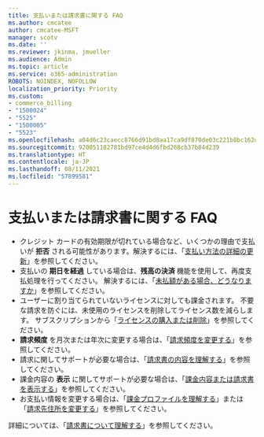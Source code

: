```yaml
---
title: 支払いまたは請求書に関する FAQ
ms.author: cmcatee
author: cmcatee-MSFT
manager: scotv
ms.date: ''
ms.reviewer: jkinma, jmueller
ms.audience: Admin
ms.topic: article
ms.service: o365-administration
ROBOTS: NOINDEX, NOFOLLOW
localization_priority: Priority
ms.custom:
- commerce_billing
- "1500024"
- "5525"
- "1500005"
- "5523"
ms.openlocfilehash: a04d6c23caecc8766d91bd8aa17ca9df870de03c221b8bc162dfe4a98d961f48
ms.sourcegitcommit: 920051182781bd97ce4d4d6fbd268cb37b84d239
ms.translationtype: HT
ms.contentlocale: ja-JP
ms.lasthandoff: 08/11/2021
ms.locfileid: "57899581"
---
```

# <a name="billing-or-invoice-faq"></a>支払いまたは請求書に関する FAQ

- クレジット カードの有効期限が切れている場合など、いくつかの理由で支払いが **拒否** される可能性があります。解決するには、「[支払い方法の詳細の更新](https://docs.microsoft.com/microsoft-365/commerce/billing-and-payments/manage-payment-methods#update-payment-method-details)」を参照してください。
- 支払いの **期日を経過** している場合は、**残高の決済** 機能を使用して、再度支払処理を行ってください。 解決するには、「[未払額がある場合、どうなりますか](https://docs.microsoft.com/microsoft-365/commerce/billing-and-payments/pay-for-your-subscription#what-if-i-have-an-outstanding-balance)」を参照してください。
- ユーザーに割り当てられていないライセンスに対しても課金されます。 不要な請求を防ぐには、未使用のライセンスを削除してライセンス数を減らします。 サブスクリプションから「[ライセンスの購入または削除](https://docs.microsoft.com/microsoft-365/commerce/licenses/buy-licenses)」を参照してください。
- **請求頻度** を月次または年次に変更する場合は、「[請求頻度を変更する](https://docs.microsoft.com/microsoft-365/commerce/billing-and-payments/change-payment-frequency)」を参照してください。
- 請求に関してサポートが必要な場合は、「[請求書の内容を理解する](https://docs.microsoft.com/microsoft-365/commerce/billing-and-payments/understand-your-invoice2)」を参照してください。
- 課金内容の **表示** に関してサポートが必要な場合は、「[課金内容または請求書を表示する](https://docs.microsoft.com/microsoft-365/commerce/billing-and-payments/view-your-bill-or-invoice)」を参照してください。
- お支払い情報を変更する場合は、「[課金プロファイルを理解する](https://docs.microsoft.com/microsoft-365/commerce/billing-and-payments/manage-billing-profiles)」または「[請求先住所を変更する](https://docs.microsoft.com/microsoft-365/commerce/billing-and-payments/change-your-billing-addresses)」を参照してください。

詳細については、「[請求書について理解する](https://docs.microsoft.com/microsoft-365/commerce/billing-and-payments/understand-your-invoice2)」を参照してください。